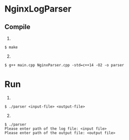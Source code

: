 # NginxLogParser

## Compile

1)
```
$ make
```

2)
```
$ g++ main.cpp NginxParser.cpp -std=c++14 -O2 -o parser
```

# Run
1)
```
$ ./parser <input-file> <output-file>
```

2)
```
$ ./parser
Please enter path of the log file: <input file>
Please enter path of the output file: <output file>
```
